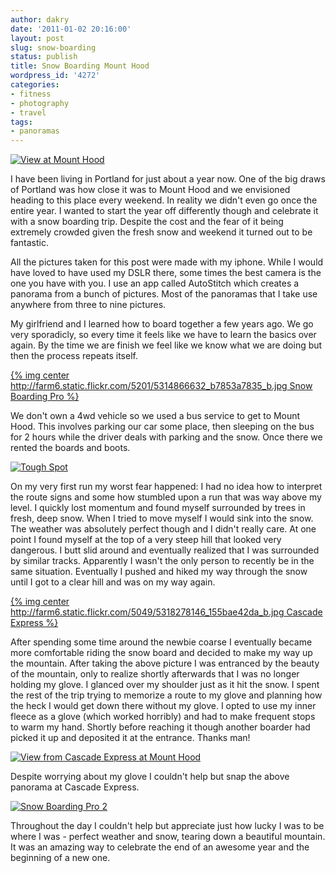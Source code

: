 ```yaml
---
author: dakry
date: '2011-01-02 20:16:00'
layout: post
slug: snow-boarding
status: publish
title: Snow Boarding Mount Hood
wordpress_id: '4272'
categories:
- fitness
- photography
- travel
tags:
- panoramas
---
```


[![View at Mount Hood](http://farm6.static.flickr.com/5245/5314864412_b8f2048fd4_b.jpg)](http://www.flickr.com/photos/zacharyz/5314864412/)

I have been living in Portland for just about a year now. One of the big draws
of Portland was how close it was to Mount Hood and we envisioned heading to
this place every weekend. In reality we didn't even go once the entire year. I
wanted to start the year off differently though and celebrate it with a snow
boarding trip. Despite the cost and the fear of it being extremely crowded
given the fresh snow and weekend it turned out to be fantastic.

All the pictures taken for this post were made with my iphone. While I would
have loved to have used my DSLR there, some times the best camera is the one
you have with you. I use an app called AutoStitch which creates a panorama
from a bunch of pictures. Most of the panoramas that I take use anywhere from
three to nine pictures.

My girlfriend and I learned how to board together a few years ago. We go very
sporadicly, so every time it feels like we have to learn the basics over
again. By the time we are finish we feel like we know what we are doing but
then the process repeats itself.

[{% img center http://farm6.static.flickr.com/5201/5314866632_b7853a7835_b.jpg Snow Boarding Pro %}](http://www.flickr.com/photos/zacharyz/5314866632/)

We don't own a 4wd vehicle so we used a bus service to get to Mount Hood. This
involves parking our car some place, then sleeping on the bus for 2 hours
while the driver deals with parking and the snow. Once there we rented the
boards and boots.

[![Tough Spot](http://farm6.static.flickr.com/5001/5314268817_1c2fcae95b_b.jpg)](http://www.flickr.com/photos/zacharyz/5314268817/)

On my very first run my worst fear happened: I had no idea how to interpret
the route signs and some how stumbled upon a run that was way above my level.
I quickly lost momentum and found myself surrounded by trees in fresh, deep
snow. When I tried to move myself I would sink into the snow. The weather was
absolutely perfect though and I didn't really care. At one point I found
myself at the top of a very steep hill that looked very dangerous. I butt slid
around and eventually realized that I was surrounded by similar tracks.
Apparently I wasn't the only person to recently be in the same situation.
Eventually I pushed and hiked my way through the snow until I got to a clear
hill and was on my way again.

[{% img center http://farm6.static.flickr.com/5049/5318278146_155bae42da_b.jpg Cascade Express %}](http://www.flickr.com/photos/zacharyz/5318278146/)

After spending some time around the newbie coarse I eventually became more
comfortable riding the snow board and decided to make my way up the mountain.
After taking the above picture I was entranced by the beauty of the mountain,
only to realize shortly afterwards that I was no longer holding my glove. I
glanced over my shoulder just as it hit the snow. I spent the rest of the trip
trying to memorize a route to my glove and planning how the heck I would get
down there without my glove. I opted to use my inner fleece as a glove (which
worked horribly) and had to make frequent stops to warm my hand. Shortly
before reaching it though another boarder had picked it up and deposited it at
the entrance. Thanks man!

[![View from Cascade Express at Mount Hood](http://farm6.static.flickr.com/5170/5314269251_fe2bf10572_b.jpg)](http://www.flickr.com/photos/zacharyz/5314269251/)

Despite worrying about my glove I couldn't help but snap the above panorama at
Cascade Express.

[![Snow Boarding Pro 2](http://farm6.static.flickr.com/5245/5314865694_5eb217db04_b.jpg)](http://www.flickr.com/photos/zacharyz/5314865694/)

Throughout the day I couldn't help but appreciate just how lucky I was to be
where I was - perfect weather and snow, tearing down a beautiful mountain. It
was an amazing way to celebrate the end of an awesome year and the beginning
of a new one.

